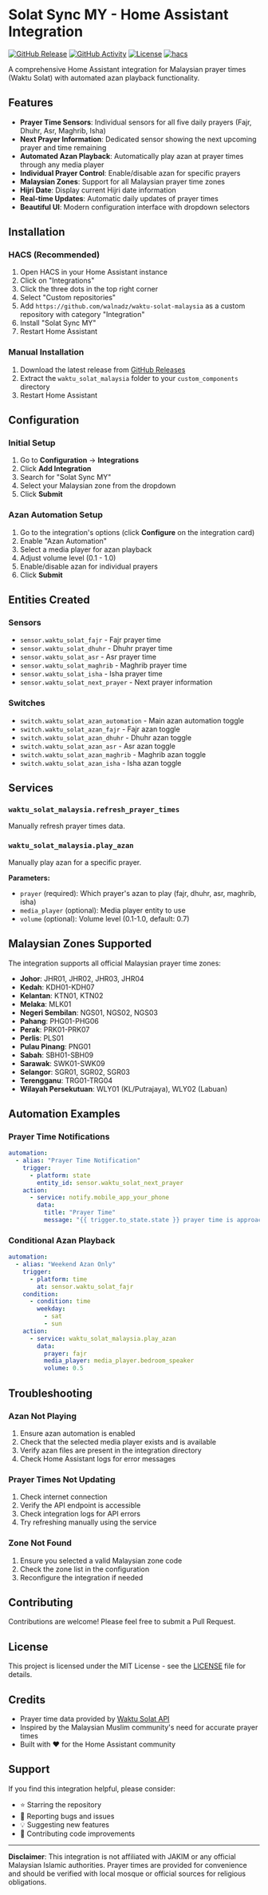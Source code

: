 # Solat Sync MY - Home Assistant Integration

[![GitHub Release](https://img.shields.io/github/release/walnadz/waktu-solat-malaysia.svg?style=flat-square)](https://github.com/walnadz/waktu-solat-malaysia/releases)
[![GitHub Activity](https://img.shields.io/github/commit-activity/y/walnadz/waktu-solat-malaysia.svg?style=flat-square)](https://github.com/walnadz/waktu-solat-malaysia/commits/main)
[![License](https://img.shields.io/github/license/walnadz/waktu-solat-malaysia.svg?style=flat-square)](LICENSE)
[![hacs](https://img.shields.io/badge/HACS-Custom-orange.svg?style=flat-square)](https://github.com/hacs/integration)

A comprehensive Home Assistant integration for Malaysian prayer times (Waktu Solat) with automated azan playback functionality.

## Features

- **Prayer Time Sensors**: Individual sensors for all five daily prayers (Fajr, Dhuhr, Asr, Maghrib, Isha)
- **Next Prayer Information**: Dedicated sensor showing the next upcoming prayer and time remaining
- **Automated Azan Playback**: Automatically play azan at prayer times through any media player
- **Individual Prayer Control**: Enable/disable azan for specific prayers
- **Malaysian Zones**: Support for all Malaysian prayer time zones
- **Hijri Date**: Display current Hijri date information
- **Real-time Updates**: Automatic daily updates of prayer times
- **Beautiful UI**: Modern configuration interface with dropdown selectors

## Installation

### HACS (Recommended)

1. Open HACS in your Home Assistant instance
2. Click on "Integrations"
3. Click the three dots in the top right corner
4. Select "Custom repositories"
5. Add `https://github.com/walnadz/waktu-solat-malaysia` as a custom repository with category "Integration"
6. Install "Solat Sync MY"
7. Restart Home Assistant

### Manual Installation

1. Download the latest release from [GitHub Releases](https://github.com/walnadz/waktu-solat-malaysia/releases)
2. Extract the `waktu_solat_malaysia` folder to your `custom_components` directory
3. Restart Home Assistant

## Configuration

### Initial Setup

1. Go to **Configuration** → **Integrations**
2. Click **Add Integration**
3. Search for "Solat Sync MY"
4. Select your Malaysian zone from the dropdown
5. Click **Submit**

### Azan Automation Setup

1. Go to the integration's options (click **Configure** on the integration card)
2. Enable "Azan Automation"
3. Select a media player for azan playback
4. Adjust volume level (0.1 - 1.0)
5. Enable/disable azan for individual prayers
6. Click **Submit**

## Entities Created

### Sensors

- `sensor.waktu_solat_fajr` - Fajr prayer time
- `sensor.waktu_solat_dhuhr` - Dhuhr prayer time  
- `sensor.waktu_solat_asr` - Asr prayer time
- `sensor.waktu_solat_maghrib` - Maghrib prayer time
- `sensor.waktu_solat_isha` - Isha prayer time
- `sensor.waktu_solat_next_prayer` - Next prayer information

### Switches

- `switch.waktu_solat_azan_automation` - Main azan automation toggle
- `switch.waktu_solat_azan_fajr` - Fajr azan toggle
- `switch.waktu_solat_azan_dhuhr` - Dhuhr azan toggle
- `switch.waktu_solat_azan_asr` - Asr azan toggle
- `switch.waktu_solat_azan_maghrib` - Maghrib azan toggle
- `switch.waktu_solat_azan_isha` - Isha azan toggle

## Services

### `waktu_solat_malaysia.refresh_prayer_times`

Manually refresh prayer times data.

### `waktu_solat_malaysia.play_azan`

Manually play azan for a specific prayer.

**Parameters:**
- `prayer` (required): Which prayer's azan to play (fajr, dhuhr, asr, maghrib, isha)
- `media_player` (optional): Media player entity to use
- `volume` (optional): Volume level (0.1-1.0, default: 0.7)

## Malaysian Zones Supported

The integration supports all official Malaysian prayer time zones:

- **Johor**: JHR01, JHR02, JHR03, JHR04
- **Kedah**: KDH01-KDH07
- **Kelantan**: KTN01, KTN02
- **Melaka**: MLK01
- **Negeri Sembilan**: NGS01, NGS02, NGS03
- **Pahang**: PHG01-PHG06
- **Perak**: PRK01-PRK07
- **Perlis**: PLS01
- **Pulau Pinang**: PNG01
- **Sabah**: SBH01-SBH09
- **Sarawak**: SWK01-SWK09
- **Selangor**: SGR01, SGR02, SGR03
- **Terengganu**: TRG01-TRG04
- **Wilayah Persekutuan**: WLY01 (KL/Putrajaya), WLY02 (Labuan)

## Automation Examples

### Prayer Time Notifications

```yaml
automation:
  - alias: "Prayer Time Notification"
    trigger:
      - platform: state
        entity_id: sensor.waktu_solat_next_prayer
    action:
      - service: notify.mobile_app_your_phone
        data:
          title: "Prayer Time"
          message: "{{ trigger.to_state.state }} prayer time is approaching"
```

### Conditional Azan Playback

```yaml
automation:
  - alias: "Weekend Azan Only"
    trigger:
      - platform: time
        at: sensor.waktu_solat_fajr
    condition:
      - condition: time
        weekday:
          - sat
          - sun
    action:
      - service: waktu_solat_malaysia.play_azan
        data:
          prayer: fajr
          media_player: media_player.bedroom_speaker
          volume: 0.5
```

## Troubleshooting

### Azan Not Playing

1. Ensure azan automation is enabled
2. Check that the selected media player exists and is available
3. Verify azan files are present in the integration directory
4. Check Home Assistant logs for error messages

### Prayer Times Not Updating

1. Check internet connection
2. Verify the API endpoint is accessible
3. Check integration logs for API errors
4. Try refreshing manually using the service

### Zone Not Found

1. Ensure you selected a valid Malaysian zone code
2. Check the zone list in the configuration
3. Reconfigure the integration if needed

## Contributing

Contributions are welcome! Please feel free to submit a Pull Request.

## License

This project is licensed under the MIT License - see the [LICENSE](LICENSE) file for details.

## Credits

- Prayer time data provided by [Waktu Solat API](https://api.waktusolat.app/)
- Inspired by the Malaysian Muslim community's need for accurate prayer times
- Built with ❤️ for the Home Assistant community

## Support

If you find this integration helpful, please consider:
- ⭐ Starring the repository
- 🐛 Reporting bugs and issues
- 💡 Suggesting new features
- 🔄 Contributing code improvements

---

**Disclaimer**: This integration is not affiliated with JAKIM or any official Malaysian Islamic authorities. Prayer times are provided for convenience and should be verified with local mosque or official sources for religious obligations. 